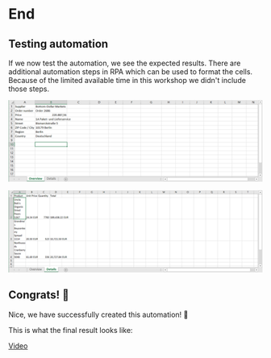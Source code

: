 # End

## Testing automation

If we now test the automation, we see the expected results. There are additional automation steps in RPA which can be used to format the cells. Because of the limited available time in this workshop we didn't include those steps. 

![](../images/0920.png)

![](../images/0921.png)


## Congrats! 🎉

Nice, we have successfully created this automation! 🎉

This is what the final result looks like: 


[Video](../images/OrderManagementVideo.mp4 ':include :type=video width=100% controls' )